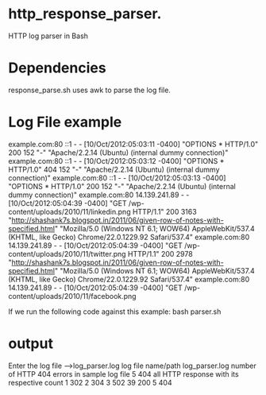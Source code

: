 # http_response_parser.

HTTP log parser in Bash

# Dependencies

response_parse.sh uses awk to parse the log file.

# Log File example
example.com:80 ::1 - - [10/Oct/2012:05:03:11 -0400] "OPTIONS * HTTP/1.0" 200 152 "-" "Apache/2.2.14 (Ubuntu) (internal dummy connection)"
example.com:80 ::1 - - [10/Oct/2012:05:03:12 -0400] "OPTIONS * HTTP/1.0" 404 152 "-" "Apache/2.2.14 (Ubuntu) (internal dummy connection)"
example.com:80 ::1 - - [10/Oct/2012:05:03:13 -0400] "OPTIONS * HTTP/1.0" 200 152 "-" "Apache/2.2.14 (Ubuntu) (internal dummy connection)"
example.com:80 14.139.241.89 - - [10/Oct/2012:05:04:39 -0400] "GET /wp-content/uploads/2010/11/linkedin.png HTTP/1.1" 200 3163 "http://shashank7s.blogspot.in/2011/06/given-row-of-notes-with-specified.html" "Mozilla/5.0 (Windows NT 6.1; WOW64) AppleWebKit/537.4 (KHTML, like Gecko) Chrome/22.0.1229.92 Safari/537.4"
example.com:80 14.139.241.89 - - [10/Oct/2012:05:04:39 -0400] "GET /wp-content/uploads/2010/11/twitter.png HTTP/1.1" 200 2978 "http://shashank7s.blogspot.in/2011/06/given-row-of-notes-with-specified.html" "Mozilla/5.0 (Windows NT 6.1; WOW64) AppleWebKit/537.4 (KHTML, like Gecko) Chrome/22.0.1229.92 Safari/537.4"
example.com:80 14.139.241.89 - - [10/Oct/2012:05:04:39 -0400] "GET /wp-content/uploads/2010/11/facebook.png 

If we run the following code against this example:
bash parser.sh

# output

Enter the log file -->log_parser.log
log file name/path log_parser.log
number of HTTP 404 errors in sample log file
      5 404
all HTTP response with its respective count 
      1 302
      2 304
      3 502
     39 200
      5 404


